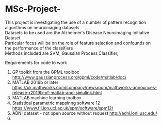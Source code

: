 # MSc-Project-

This project is investigating the use of a number of pattern recognition algorithms on neuroimaging datasets \
Datasets to be used are the Alzheimer's Disease Neuroimaging Initiative Dataset \
Particular focus will be on the role of feature selection and confounds on the performance of the classifiers \
Methods included are SVM, Gaussian Process Classifier, 

Requirements for code to work
1. GP toolkit from the GPML toolbox http://www.gaussianprocess.org/gpml/code/matlab/doc/ 
2. MATLAB 2019b or later https://uk.mathworks.com/company/newsroom/mathworks-announces-release-r2019b-of-matlab-and-simulink.html 
3. MATLAB machine learning toolbox
4. Statistical parametric mappinng software 12 https://www.fil.ion.ucl.ac.uk/spm/software/spm12/ 
5. ADNI dataset - not open source without request http://adni.loni.usc.edu/ 
6.
